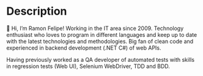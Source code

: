 # Description

👋 Hi, I’m Ramon Felipe!
Working in the IT area since 2009.
Technology enthusiast who loves to program in different languages and keep up to date with the latest technologies and methodologies.
Big fan of clean code and experienced in backend development (.NET C#) of web APIs.

Having previously worked as a QA developer of automated tests with skills in regression tests (Web UI), Selenium WebDriver, TDD and BDD.

<!---
ramon-felipe/ramon-felipe is a ✨ special ✨ repository because its `README.md` (this file) appears on your GitHub profile.
You can click the Preview link to take a look at your changes.
--->
